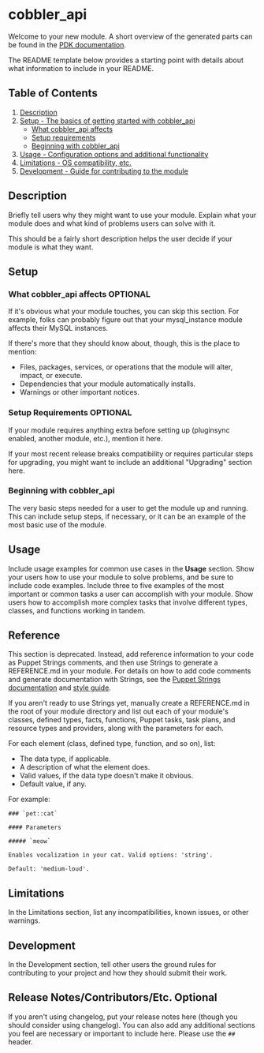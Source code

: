 # cobbler_api

Welcome to your new module. A short overview of the generated parts can be found
in the [PDK documentation][1].

The README template below provides a starting point with details about what
information to include in your README.

## Table of Contents

1. [Description](#description)
1. [Setup - The basics of getting started with cobbler_api](#setup)
    * [What cobbler_api affects](#what-cobbler_api-affects)
    * [Setup requirements](#setup-requirements)
    * [Beginning with cobbler_api](#beginning-with-cobbler_api)
1. [Usage - Configuration options and additional functionality](#usage)
1. [Limitations - OS compatibility, etc.](#limitations)
1. [Development - Guide for contributing to the module](#development)

## Description

Briefly tell users why they might want to use your module. Explain what your
module does and what kind of problems users can solve with it.

This should be a fairly short description helps the user decide if your module
is what they want.

## Setup

### What cobbler_api affects **OPTIONAL**

If it's obvious what your module touches, you can skip this section. For
example, folks can probably figure out that your mysql_instance module affects
their MySQL instances.

If there's more that they should know about, though, this is the place to
mention:

* Files, packages, services, or operations that the module will alter, impact,
  or execute.
* Dependencies that your module automatically installs.
* Warnings or other important notices.

### Setup Requirements **OPTIONAL**

If your module requires anything extra before setting up (pluginsync enabled,
another module, etc.), mention it here.

If your most recent release breaks compatibility or requires particular steps
for upgrading, you might want to include an additional "Upgrading" section here.

### Beginning with cobbler_api

The very basic steps needed for a user to get the module up and running. This
can include setup steps, if necessary, or it can be an example of the most basic
use of the module.

## Usage

Include usage examples for common use cases in the **Usage** section. Show your
users how to use your module to solve problems, and be sure to include code
examples. Include three to five examples of the most important or common tasks a
user can accomplish with your module. Show users how to accomplish more complex
tasks that involve different types, classes, and functions working in tandem.

## Reference

This section is deprecated. Instead, add reference information to your code as
Puppet Strings comments, and then use Strings to generate a REFERENCE.md in your
module. For details on how to add code comments and generate documentation with
Strings, see the [Puppet Strings documentation][2] and [style guide][3].

If you aren't ready to use Strings yet, manually create a REFERENCE.md in the
root of your module directory and list out each of your module's classes,
defined types, facts, functions, Puppet tasks, task plans, and resource types
and providers, along with the parameters for each.

For each element (class, defined type, function, and so on), list:

* The data type, if applicable.
* A description of what the element does.
* Valid values, if the data type doesn't make it obvious.
* Default value, if any.

For example:

```
### `pet::cat`

#### Parameters

##### `meow`

Enables vocalization in your cat. Valid options: 'string'.

Default: 'medium-loud'.
```

## Limitations

In the Limitations section, list any incompatibilities, known issues, or other
warnings.

## Development

In the Development section, tell other users the ground rules for contributing
to your project and how they should submit their work.

## Release Notes/Contributors/Etc. **Optional**

If you aren't using changelog, put your release notes here (though you should
consider using changelog). You can also add any additional sections you feel are
necessary or important to include here. Please use the `##` header.

[1]: https://puppet.com/docs/pdk/latest/pdk_generating_modules.html
[2]: https://puppet.com/docs/puppet/latest/puppet_strings.html
[3]: https://puppet.com/docs/puppet/latest/puppet_strings_style.html
